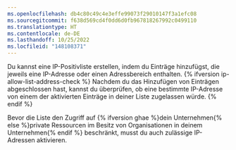 ```yaml
---
ms.openlocfilehash: db4c80c49c4e3effe99073f29010147f3a1efc08
ms.sourcegitcommit: f638d569cd4f0dd6d0fb967818267992c0499110
ms.translationtype: HT
ms.contentlocale: de-DE
ms.lasthandoff: 10/25/2022
ms.locfileid: "148108371"
---
```

Du kannst eine IP-Positivliste erstellen, indem du Einträge hinzufügst, die jeweils eine IP-Adresse oder einen Adressbereich enthalten. {% ifversion ip-allow-list-address-check %} Nachdem du das Hinzufügen von Einträgen abgeschlossen hast, kannst du überprüfen, ob eine bestimmte IP-Adresse von einem der aktivierten Einträge in deiner Liste zugelassen würde. {% endif %}

Bevor die Liste den Zugriff auf {% ifversion ghae %}dein Unternehmen{% else %}private Ressourcen im Besitz von Organisationen in deinem Unternehmen{% endif %} beschränkt, musst du auch zulässige IP-Adressen aktivieren.
